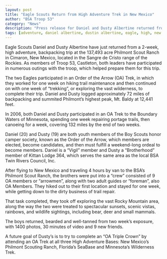 ```yaml
--- 
layout: post
title: "Eagle Scouts Return from High Adventure Trek in New Mexico"
author: "BSA Troop 53"
category: "News"
description: "Press release for Daniel and Dusty Albertine returned from a 2-week backpacking trip in New Mexico."
tags: [adventure, daniel albertine, dustin albertine, eagle, high, new mexico, scout]
---
```


Eagle Scouts Daniel and Dusty Albertine have just returned from a 2-week, high adventure, backpacking trip at the 137,493 acre Philmont Scout Ranch in Cimaron, New Mexico, located in the Sangre de Cristo range of the Rockies. As members of Troop 53, Castleton, both leaders have participated in numerous outings with the troop, which helped prepare them for this trip.

The two Eagles participated in an Order of the Arrow (OA) Trek, in which they worked for one week on hiking trail maintenance and then continued on with one week of “trekking”, or exploring the vast wilderness, to complete their trip.  Daniel and Dusty logged approximately 72 miles of backpacking and summited Philmont’s highest peak, Mt. Baldy at 12,441 feet.

In 2006, both Daniel and Dusty participated in an OA Trek to the Boundary Waters of Minnesota, spending one week repairing portage trails, then canoeing for a week, covering 132 miles by the end of two weeks.

Daniel (20) and Dusty (19) are both youth members of the Boy Scouts honor camper society, known as the Order of the Arrow, which members are elected, become candidates, and then must fulfill a weekend-long ordeal to become members.  Daniel is a “Vigil” member and Dusty a “Brotherhood” member of Kittan Lodge 364, which serves the same area as the local BSA Twin Rivers Council, Inc.

After flying to New Mexico and traveling 4 hours by van to the BSA’s Philmont Scout Ranch, the brothers were put into a “crew” consisted of 9 OA members or “arrowmen”, along with two adult guides or “foreman”, also OA Members. They hiked out to their first location and stayed for one week, while getting down to the dirty business of trail repair.

That task completed, they took off exploring the vast Rocky Mountain area, along the way the two were treated to spectacular sunsets, scenic vistas, rainbows, and wildlife sightings, including bear, deer and small mammals.

The boys returned, bearded and well-tanned from two week’s exposure, with 1400 photos, 30 minutes of video and 9 new friends.

A future goal of Dusty’s is to try to complete an “OA Triple Crown” by attending an OA Trek at all three High Adventure Bases: New Mexico’s Philmont Scouting Ranch, Florida’s SeaBase and Minnesota’s Wilderness Trek.
